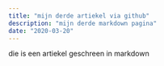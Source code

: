 ```yaml
---
title: "mijn derde artiekel via github"
description: "mijn derde markdown pagina"
date: "2020-03-20"
---
```


die is een artiekel geschreen in markdown
